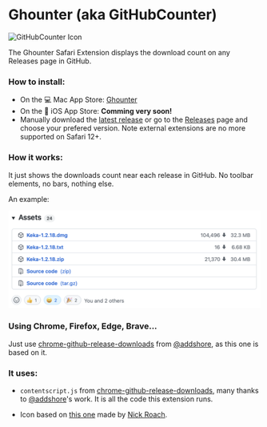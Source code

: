 # Ghounter (aka GitHubCounter)

![GitHubCounter Icon](https://github.com/aonez/GitHubCounter/blob/master/GitHubCounter.safariextension/icon-128.png)

The Ghounter Safari Extension displays the download count on any Releases page in GitHub.

### How to install:

- On the 💻 Mac App Store: [Ghounter](https://itunes.apple.com/es/app/ghounter/id1438633677)
- On the 📱 iOS App Store: **Comming very soon!** <!-- [Ghounter](https://itunes.apple.com/es/app/ghounter/id1438633677) -->
- Manually download the [latest release](https://github.com/aonez/GitHubCounter/releases/latest) or go to the [Releases](https://github.com/aonez/GitHubCounter/releases) page and choose your prefered version. Note external extensions are no more supported on Safari 12+.

### How it works:

It just shows the downloads count near each release in GitHub. No toolbar elements, no bars, nothing else.

An example:

![](https://github.com/aonez/GitHubCounter/blob/master/Media/readme-example.png)

### Using Chrome, Firefox, Edge, Brave... 

Just use [chrome-github-release-downloads](https://github.com/addshore/chrome-github-release-downloads) from [@addshore](https://github.com/addshore), as this one is based on it.

### It uses:

- `contentscript.js` from [chrome-github-release-downloads](https://github.com/addshore/chrome-github-release-downloads), many thanks to [@addshore](https://github.com/addshore)'s work. It is all the code this extension runs.

- Icon based on [this one](https://www.iconfinder.com/icons/1055068/arrow_cloud_down_download_icon#size=512) made by [Nick Roach](http://www.elegantthemes.com).
